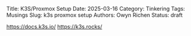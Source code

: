 Title: K3S/Proxmox Setup
Date: 2025-03-16
Category: Tinkering
Tags: Musings
Slug: k3s proxmox setup
Authors: Owyn Richen
Status: draft


https://docs.k3s.io/
https://k3s.rocks/

